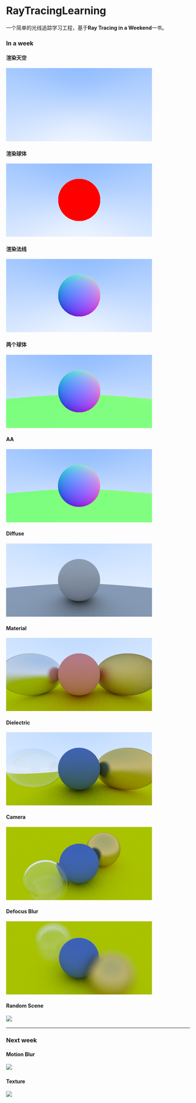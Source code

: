 # RayTracingLearning

一个简单的光线追踪学习工程，基于**Ray Tracing in a Weekend**一书。

### In a week

#### 渲染天空

![](https://github.com/xlxlzh/RayTracingLearning/raw/master/images/image_sky.png)

#### 渲染球体

![](https://github.com/xlxlzh/RayTracingLearning/raw/master/images/image_sphere.png)

#### 渲染法线

![](https://github.com/xlxlzh/RayTracingLearning/raw/master/images/image_normal.png)

#### 两个球体

![](https://github.com/xlxlzh/RayTracingLearning/raw/master/images/two_sphere.png)

#### AA

![](https://github.com/xlxlzh/RayTracingLearning/raw/master/images/image_aa.png)

#### Diffuse

![](https://github.com/xlxlzh/RayTracingLearning/raw/master/images/image_diffuse.png)

#### Material
![](https://github.com/xlxlzh/RayTracingLearning/raw/master/images/image_material.png)

#### Dielectric
![](https://github.com/xlxlzh/RayTracingLearning/raw/master/images/image_dielectric.png)

#### Camera

![](https://github.com/xlxlzh/RayTracingLearning/raw/master/images/image_camera.png)

#### Defocus Blur

![](https://github.com/xlxlzh/RayTracingLearning/raw/master/images/image_defocusblur.png)

#### Random Scene

![](https://github.com/xlxlzh/RayTracingLearning/raw/master/images/image_first.png)

---

### Next week

#### Motion Blur

![](https://github.com/xlxlzh/RayTracingLearning/raw/next-week/images/image_motionblur.png)

#### Texture

 ![](https://github.com/xlxlzh/RayTracingLearning/raw/next-week/images/solid_textures.png)
